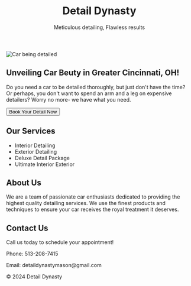 <!DOCTYPE html>
<link rel="stylesheet" href="style.scss">
</head>
<body>
    <header>
        <h1>Detail Dynasty</h1>
        <p>Meticulous detailing, Flawless results</p>
    </header>
    <main>
        <section class="hero">
            <img src="images/hero-image.jpg" alt="Car being detailed">
            <h2>Unveiling Car Beuty in Greater Cincinnati, OH!</h2>
            <p>Do you need a car to be detailed thoroughly, but just don't have the time? Or perhaps, you don't want to spend an arm and a leg on expensive detailers? Worry no more- we have what you need.</p>
            <button class="btn">Book Your Detail Now</button>
        </section>
        <section class="services">
            <h2>Our Services</h2>
            <ul>
                <li>Interior Detailing</li>
                <li>Exterior Detailing</li>
                <li>Deluxe Detail Package</li>
                <li>Ultimate Interior Exterior</li>
            </ul>
        </section>
        <section class="about">
            <h2>About Us</h2>
            <p>We are a team of passionate car enthusiasts dedicated to providing the highest quality detailing services. We use the finest products and techniques to ensure your car receives the royal treatment it deserves.</p>
        </section>
        <section class="contact">
            <h2>Contact Us</h2>
            <p>Call us today to schedule your appointment!</p>
            <p>Phone: 513-208-7415</p>
            <p>Email: detaildynastymason@gmail.com</p>
        </section>
    </main>
    <footer>
        <p>&copy; 2024 Detail Dynasty</p>
    </footer>
</body>
</html>
